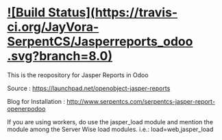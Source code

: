 [![Build Status](https://travis-ci.org/JayVora-SerpentCS/Jasperreports_odoo
.svg?branch=8.0)](https://travis-ci.org/JayVora-SerpentCS/Jasperreports_odoo
)
========

This is the reopository for Jasper Reports in Odoo

Source : https://launchpad.net/openobject-jasper-reports

Blog for Installation : http://www.serpentcs.com/serpentcs-jasper-report-openerpodoo

If you are using workers, do use the jasper_load module and mention the module among the Server Wise load modules.
i.e.: load=web,jasper_load 

